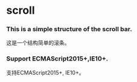 # scroll
### This is a simple structure of the scroll bar.
这是一个结构简单的滚条。
### Support ECMAScript2015+,IE10+.
支持ECMAScript2015+, IE10+。
